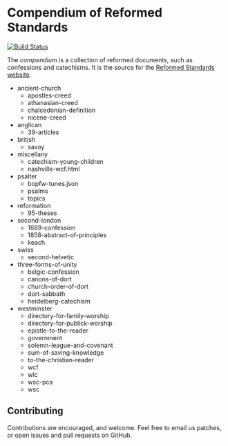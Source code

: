 Compendium of Reformed Standards
================================

[![Build Status](https://travis-ci.org/reformed-standards/compendium.svg?branch=master)](https://travis-ci.org/reformed-standards/compendium)

The *compendium* is a collection of reformed documents, such as confessions and
catechisms.  It is the source for the [Reformed Standards website][1].

* ancient-church
    * apostles-creed
    * athanasian-creed
    * chalcedonian-definition
    * nicene-creed
* anglican
    * 39-articles
* british
    * savoy
* miscellany
    * catechism-young-children
    * nashville-wcf.html
* psalter
    * bopfw-tunes.json
    * psalms
    * topics
* reformation
    * 95-theses
* second-london
    * 1689-confession
    * 1858-abstract-of-principles
    * keach
* swiss
    * second-helvetic
* three-forms-of-unity
    * belgic-confession
    * canons-of-dort
    * church-order-of-dort
    * dort-sabbath
    * heidelberg-catechism
* westminster
    * directory-for-family-worship
    * directory-for-publick-worship
    * epistle-to-the-reader
    * government
    * solemn-league-and-covenant
    * sum-of-saving-knowledge
    * to-the-christian-reader
    * wcf
    * wlc
    * wsc-pca
    * wsc

Contributing
------------

Contributions are encouraged, and welcome.  Feel free to email us patches, or
open issues and pull requests on GitHub.

[1]: https://reformedstandards.com
